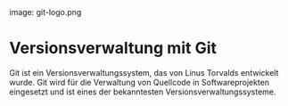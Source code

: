 <div class='meta'>
image: git-logo.png
</div>

# Versionsverwaltung mit Git

<p class='abstract'>
Git ist ein Versionsverwaltungssystem, das von Linus Torvalds entwickelt wurde. Git wird für die Verwaltung von Quellcode in Softwareprojekten eingesetzt und ist eines der bekanntesten Versionsverwaltungssysteme.
</p>

